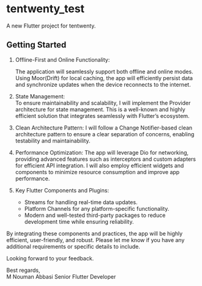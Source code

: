 # tentwenty_test

A new Flutter project for tentwenty.

## Getting Started


1. Offline-First and Online Functionality:  

   The application will seamlessly support both offline and online modes. Using Moor(Drift) for local caching, the app will efficiently persist data and synchronize updates
    when the device reconnects to the internet.  

3. State Management:  
   To ensure maintainability and scalability, I will implement the Provider architecture for state management. This is a well-known and highly efficient solution that integrates seamlessly with Flutter’s ecosystem.  

4. Clean Architecture Pattern:
   I will follow a Change Notifier-based clean architecture pattern to ensure a clear separation of concerns, enabling  testability and maintainability.  

5. Performance Optimization:
   The app will leverage Dio for networking, providing advanced features such as interceptors and custom adapters for efficient API integration. I will also employ efficient widgets and components to minimize resource consumption and improve app performance.  

6. Key Flutter Components and Plugins:
   - Streams   for handling real-time data updates.  
   - Platform Channels  for any platform-specific functionality.  
   - Modern and well-tested third-party packages to reduce development time while ensuring reliability.  

By integrating these components and practices, the app will be highly efficient, user-friendly, and robust. Please let me know if you have any additional requirements or specific details to include.  

Looking forward to your feedback.  

Best regards,  
M Nouman Abbasi 
Senior Flutter Developer
